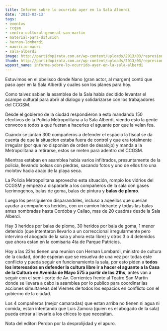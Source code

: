 ```yaml
---
title: Informe sobre lo ocurrido ayer en la Sala Alberdi
date: '2013-03-13'
tags:
- eventos
- ccgsm
- centro-cultural-general-san-martin
- material-para-difusion
- hernan-lombardi
- mauricio-macri
- sala-alberdi
image: http://partidopirata.com.ar/wp-content/uploads/2013/03/represion_sala_alberdi.jpg
thumb: http://partidopirata.com.ar/wp-content/uploads/2013/03/represion_sala_alberdi-150x150.jpg
wppost_name: informe-sobre-lo-ocurrido-ayer-en-la-sala-alberdi
---
```


Estuvimos en el obelisco donde Nano (gran actor, al margen) contó que paso ayer en la Sala Alberdi y cuales son los planes para hoy.

Como talvez sabian la asamblea de la Sala habia decidido levantar el acampe cultural para abrir al dialogo y solidarizarse con los trabajadores del CCGSM. 

Desde el gobierno de la ciudad respondieron a esto mandando 150 efectivos de la Policia Metropolitana a la Sala Alberdi, viendo esto la gente convoco a todos a que fueran a hacerles el aguante por que la veían fea.

Cuando se juntan 300 compañeros a defender el espacio la fiscal se da cuenta de que la situacion estaba fuera de control y que era totalmente irregular (por que no disponian de orden de desalojo) y manda a la Metropolitana a retirarse, estos se meten para adentro del CCGSM.

Mientras estaban en asamblea habia varios infiltrados, presuntamente de la policia, llevando bolsas con piedras, sacando fotos y uno de ellos tiro una molotov hacia abajo de la playa seca.

La Policia Metropolitana aprovecho esta situación, rompio los vidrios del CCGSM y empezo a dispararle a los compañeros de la sala con gases lacrimogenos, balas de goma, balas de pintura y <strong>balas de plomo</strong>.

Luego los persiguieron disparandoles, incluso a aqeellos que querian ayudar a compañeros heridos, con un camion hidrante y todas las balas antes nombradas hasta Cordoba y Callao, mas de 20 cuadras desde la Sala Alberdi.

Hay 3 heridos por balas de plomo, 30 heridos por bala de goma, 1 menor detenido (que intentaron llevarlo a un correccional irregularmente pero intervino el abogado de la sala y ahora esta libre) y otros 3 o 4 detenidos que ahora estan en la comisaria 4ta de Parque Patricios.

Hoy a las 22hs tienen una reunion con Hernan Lombardi, ministro de cultura de la ciudad, donde esperan que se resuelva de una vez por todas este conflicto y pueda seguir en funcionamiento la sala, por esto piden a <strong>todos los interesados en defender la cultura libre ir a hacer el aguante a la Casa de la Cultura en Avenida de Mayo 575 a partir de las 21hs</strong>, antes van a seguir con el semi-corte de Av. Corrientes frente al Teatro San Martin donde se llevara a cabo la asamblea por lo publico para coordinar las acciones simultaneas del Viernes de todos los espacios en conflicto con el gobierno de la ciudad.

Los 4 compañeros (mejor camaradas) que estan arriba no tienen ni agua ni comida, estan intentando que Luis Zamora (quien es el abogado de la sala) pueda entrar a llevarle a los chicos lo que necesitan.

Nota del editor: Perdon por la desprolijidad y el apuro.
